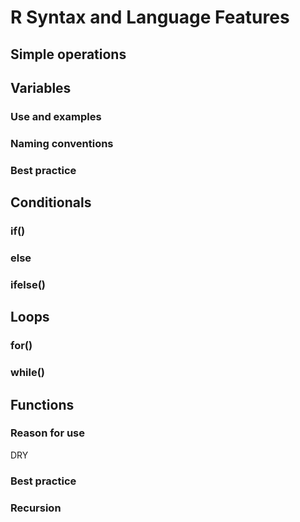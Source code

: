 # R Syntax and Language Features

## Simple operations

## Variables

### Use and examples
### Naming conventions
### Best practice

## Conditionals

### if()
### else
### ifelse()

## Loops

### for()
### while()

## Functions

### Reason for use

DRY

### Best practice
### Recursion
